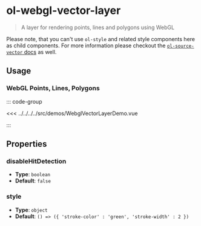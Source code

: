 # ol-webgl-vector-layer

> A layer for rendering points, lines and polygons using WebGL

Please note, that you can't use `ol-style` and related style components here as child components.
For more information please checkout the [`ol-source-vector` docs](../../sources/vector/) as well.

## Usage

### WebGL Points, Lines, Polygons

<script setup>
import WebglVectorLayerDemo from "@demos/WebglVectorLayerDemo.vue"
</script>

<ClientOnly>
<WebglVectorLayerDemo />
</ClientOnly>

::: code-group

<<< ../../../../src/demos/WebglVectorLayerDemo.vue

:::

## Properties

### disableHitDetection

- **Type**: `boolean`
- **Default**: `false`

### style

- **Type**: `object`
- **Default**: `() => ({
    'stroke-color' : 'green',
    'stroke-width' : 2
})`
